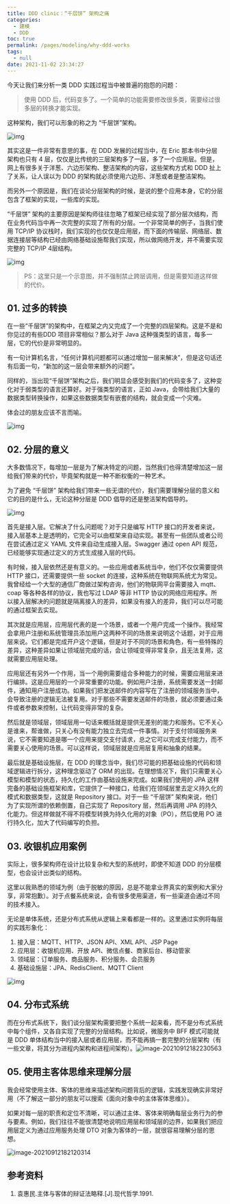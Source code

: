 ```yaml
---
title: DDD clinic：“千层饼” 架构之痛
categories: 
  - 建模
  - DDD
toc: true
permalink: /pages/modeling/why-ddd-works
tags: 
  - null
date: 2021-11-02 23:34:27
---
```


今天让我们来分析一类 DDD 实践过程当中被普遍的抱怨的问题：

>  使用 DDD 后，代码变多了。一个简单的功能需要修改很多类，需要经过很多层的转换才能实现。

这种架构，我们可以形象的称之为 “千层饼”架构。

﻿![img](ddd-clinic-layer-architecture/29ac98ac-e39d-4fbf-86fc-ff6ed8de6d58.jpg)﻿



其实这是一件非常有意思的事，在 DDD 发展的过程当中，在 Eric 那本书中分层架构也只有 4 层，仅仅是比传统的三层架构多了一层，多了一个应用层。但是，网上有很多关于洋葱、六边形架构、整洁架构的内容，这些架构方式和 DDD 扯上了关系，让人误以为 DDD 的架构就必须使用六边形、洋葱或者是整洁架构。

而另外一个原因是，我们在谈论分层架构的时候，是说的整个应用本身，它的分层包含了框架的实现，一些库的实现。

“千层饼” 架构的主要原因是架构师往往忽略了框架已经实现了部分层次结构，而在业务代码当中再一次完整的实现了所有的分层。一个非常简单的例子，当我们使用 TCP/IP 协议栈时，我们实现的也仅仅是应用层，而下面的传输层、网络层、数据连接层等结构已经由网络基础设施帮我们实现，所以做网络开发，并不需要实现完整的 TCP/IP 4层结构。



﻿![img](ddd-clinic-layer-architecture/3773e972-0988-4b2b-87d0-fedb698736cd.png)﻿

>  PS：这里只是一个示意图，并不强制禁止跨层调用，但是需要知道这样做的代价。



## 01. 过多的转换

在一些“千层饼”的架构中，在框架之内又完成了一个完整的四层架构。这是不是和你见过的有些DDD 项目非常相似？那么对于 Java 这种强类型的语言，每多一层，它的代价是非常明显的。

有一句计算机名言，“任何计算机问题都可以通过增加一层来解决”，但是这句话还有后面一句，“新加的这一层会带来额外的问题”。

同样的，当出现“千层饼”架构之后，我们明显会感受到我们的代码变多了，这种变化对于弱类型的语言还算好。对于强类型的语言，正如 Java，会带给我们大量的数据类型转换操作，如果这些数据类型有嵌套的结构，就会变成一个灾难。

体会过的朋友应该不言而喻。

﻿![img](ddd-clinic-layer-architecture/f10c3bfd-1a50-47cb-b70c-543cc418f210.png)﻿





## 02. 分层的意义

大多数情况下，每增加一层是为了解决特定的问题，当然我们也得清楚增加这一层给我们带来的代价，毕竟架构就是一种不断权衡的一种艺术。

为了避免 “千层饼” 架构给我们带来一些无谓的代价，我们需要理解分层的意义和它的目的是什么，无论这种分层是 DDD 倡导的还是整洁架构倡导的。

﻿![img](ddd-clinic-layer-architecture/b8ae3233-a60c-4385-b89f-c628ba15e0ca.png)﻿

首先是接入层。它解决了什么问题呢？对于只是编写 HTTP 接口的开发者来说，接入层基本上是透明的，它完全可以由框架来自动实现。甚至有一些团队或者公司在尝试通过定义 YAML 文件来自动生成接入层。Swagger 通过 open API 规范，已经能够实现通过定义的方式生成接入层的代码。

有时候，接入层依然还是有意义的。一些应用或者系统当中，他们不仅仅需要提供 HTTP 接口，还需要提供一些 socket 的连接，这种系统在物联网系统尤为常见。我曾经给一个大型的通信厂商做过架构咨询，他们的物联网平台需要接入 mqtt、coap 等各种各样的协议，我也写过 LDAP 等非 HTTP 协议的网络应用程序。所以接入层解决的问题就是隔离接入的差异，如果没有接入的差异，我们可以尽可能的通过框架去实现。

其次就是应用层，应用层代表的是一个场景，或者一个用户完成一个操作。我经常会拿用户注册和系统管理员添加用户这两种不同的场景来说明这个话题，对于应用层来说。它们都是完成开户这个逻辑，但是对于不同的场景和角色，有一些特殊的差异，这种差异如果让领域层完成的话，会让领域变得非常复杂，且无法复用，这就需要应用层处理。

应用层还有另外一个作用，当一个用例需要组合多种能力的时候，需要应用层来进行编排。这是应用层的一个非常重要的功能。例如用户注册，系统需要发送一封邮件，通知用户注册成功。如果我们把发送邮件的内容写在了注册的领域服务当中，会导致注册的逻辑无法被复用。对于那些不需要发送邮件的场景，就必须要通过条件或者参数来控制，让代码变得非常的复杂。

然后就是领域层，领域层用一句话来概括就是提供无差别的能力和服务。它不关心是谁来，帮谁做，只关心有没有能力独立去完成一件事情。对于支付领域服务来说，它不需要知道是哪一个应用来提交支付请求，总之它可以完成支付能力，而不需要关心使用的场景。可以这样说，领域层就是应用层复用和抽象的结果。

最后就是基础设施层，在 DDD 的理念当中，我们尽可能的把基础设施的代码和领域逻辑进行拆分，这种理念驱动了 ORM 的出现。在理想情况下，我们只需要关心模型和模型的状态，持久化的工作由基础设施来完成。如果我们使用的 JPA 这样完备的基础设施框架和库，它提供了一种接口，给我们在领域层里去定义持久化的模式和数据类型，这就是 Repository 接口。对于一些 “千层饼” 架构来说，他们为了实现所谓的依赖倒置，自己实现了 Repository 层，然后再调用 JPA 的持久化能力。但这样做就不得不将模型转换为持久化用的对象（PO），然后使用 PO 进行持久化，加大了代码编写的负担。



## 03. 收银机应用案例

实际上，很多架构师在设计比较复杂和大型的系统时，即使不知道 DDD 的分层模型，也会设计出类似的结构。

这里以我熟悉的领域为例（由于脱敏的原因，总是不能拿业界真实的案例和大家分享，非常抱歉）。对于点餐系统来说，会有很多使用渠道，有一些渠道会通过不同的技术接入。

无论是单体系统，还是分布式系统从逻辑上来看都是一样的。这里通过实例将每层的实践形象化：

1. 接入层：MQTT、HTTP、JSON API、XML API、JSP Page
2. 应用层：收银机应用、开放 API、微信点餐、商家后台、移动管家
3. 领域层：订单服务、商品服务、积分服务、会员服务
4. 基础设施层：JPA、RedisClient、MQTT Client 



﻿![img](ddd-clinic-layer-architecture/3ccc36c3-2fa1-4e93-8ac8-fa3fac752b60.png)﻿



## 04. 分布式系统

而在分布式系统下，我们谈分层架构需要把整个系统一起来看，而不是分布式系统中每个组件，又各自实现了完整的分层结构。比如说，微服务中 BFF 模式可能就是 DDD 单体结构当中的接入层或者应用层，而不能再搞一套完整的分层架构（有一些文章，将其分为进程内架构和进程间架构）。![image-20210912182230563](ddd-clinic-layer-architecture/image-20210912182230563.png)



## 05. 使用主客体思维来理解分层

我会经常使用主体、客体的思维来描述架构问题背后的逻辑，实践发现确实非常好用（不了解这一部分的朋友可以搜索《面向对象中的主体客体思维》）。

如果对每一层的职责和定位不清晰，可以通过主体、客体来明确每层业务行为的参与要素。例如，我们往往不能很清楚地说明应用层和领域层的边界，如果我们把应用层定义为通过应用服务处理 DTO 对象为客体的一层，就很容易理解分层的思想。

![image-20210912182120314](ddd-clinic-layer-architecture/image-20210912182120314.png)

## 参考资料

1. 袁惠民.主体与客体的辩证法略释.[J].现代哲学.1991.
